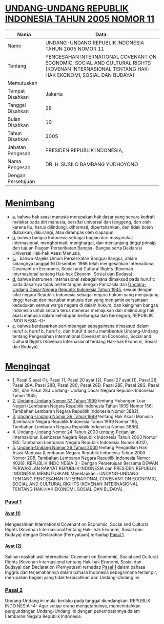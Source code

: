 # [UNDANG-UNDANG REPUBLIK INDONESIA TAHUN 2005 NOMOR 11](http://example.org/legal/peraturan/uu/2005/11)

| Nama | Data |
| ------ | ----- |
|Name|UNDANG-UNDANG REPUBLIK INDONESIA TAHUN 2005 NOMOR 11|
|Tentang| PENGESAHAN INTERNATIONAL COVENANT ON ECONOMIC, SOCIAL AND CULTURAL RIGHTS (KOVENAN INTERNASIONAL TENTANG HAK-HAK EKONOMI, SOSIAL DAN BUDAYA)|
|Memutuskan||
|Tempat Disahkan|Jakarta|
|Tanggal Disahkan|28|
|Bulan Disahkan|10|
|Tahun Disahkan|2005|
|Jabatan Pengesah|PRESIDEN REPUBLIK INDONESIA,|
|Nama Pengesah|DR. H. SUSILO BAMBANG YUDHOYONO|
|Dengan Persetujuan||
# [Menimbang](http://example.org/legal/peraturan/uu/2005/11/menimbang)

* [a.](http://example.org/legal/peraturan/uu/2005/11/menimbang/huruf/a) bahwa hak asasi manusia merupakan hak dasar yang secara kodrati melekat pada diri manusia, bersifat universal dan langgeng, dan oleh karena itu, harus dilindungi, dihormati, dipertahankan, dan tidak boleh diabaikan, dikurangi, atau dirampas oleh siapapun,
* [b.](http://example.org/legal/peraturan/uu/2005/11/menimbang/huruf/b) bahwa bangsa Indonesia sebagai bagian dari masyarakat internasional, menghormati, menghargai, dan menjunjung tinggi prinsip dan tujuan Piagam Perserikatan Bangsa- Bangsa serta Deklarasi Universal Hak-hak Asasi Manusia,
* [c.](http://example.org/legal/peraturan/uu/2005/11/menimbang/huruf/c) . bahwa Majelis Umum Perserikatan Bangsa-Bangsa, dalam sidangnya tanggal 16 Desember 1966 telah mengesahkan International Covenant on Economic, Social and Cultural Rights (Kovenan Internasional tentang Hak-hak Ekonomi, Sosial dan Budaya):
* [d.](http://example.org/legal/peraturan/uu/2005/11/menimbang/huruf/d) bahwa instrumen internasional sebagaimana dimaksud pada huruf c pada dasarnya tidak bertentangan dengan Pancasila dan [Undang-Undang Dasar Negara Republik Indonesia Tahun 1945](http://example.org/legal/peraturan/uu), sesuai dengan sifat negara Republik Indonesia sebagai negara hukum yang menjunjung tinggi harkat dan martabat manusia dan yang menjamin persamaan kedudukan semua warga negara di dalam hukum, dan keinginan bangsa Indonesia untuk secara terus menerus memajukan dan melindungi hak asasi manusia dalam kehidupan berbangsa dan bernegara, REPUBLIK INDO NESIA -D-
* [e.](http://example.org/legal/peraturan/uu/2005/11/menimbang/huruf/e) bahwa berdasarkan pertimbangan sebagaimana dimaksud dalam huruf a, huruf b, huruf c, dan huruf d perlu membentuk Undang-Undang tentang Pengesahan International Covenant on Economic, Social and Cultural Rights (Kovenan Internasional tentang Hak-hak Ekonomi, Sosial dan Budaya).
# [Mengingat](http://example.org/legal/peraturan/uu/2005/11/mengingat)

* [1.](http://example.org/legal/peraturan/uu/2005/11/mengingat/huruf/0001) Pasal S ayat (1), Pasal 11, Pasal 20 ayat (2), Pasal 27 ayat (1), Pasal 28, Pasal 28A, Pasal 28B, Pasal 28C, Pasal 28D, Pasal 28E, Pasal 28G, Pasal 281, dan Pasal 28J Undang- Undang Dasar Negara Republik Indonesia Tahun 1945,
* [2.](http://example.org/legal/peraturan/uu/2005/11/mengingat/huruf/0002) [Undang-Undang Nomor 37 Tahun 1999](http://example.org/legal/peraturan/uu/1999/37) tentang Hubungan Luar Negeri (Lembaran Negara Republik Indonesia Tahun 1999 Nomor 156: Tambahan Lembaran Negara Republik Indonesia Nomor 3882),
* [3.](http://example.org/legal/peraturan/uu/2005/11/mengingat/huruf/0003) [Undang-Undang Nomor 39 Tahun 1999](http://example.org/legal/peraturan/uu/1999/39) tentang Hak Asasi Manusia (Lembaran Negara Republik Indonesia Tahun 1999 Nomor 165, Tambahan Lembaran Negara Republik Indonesia Nomor 3886),
* [4.](http://example.org/legal/peraturan/uu/2005/11/mengingat/huruf/0004) [Undang-Undang Nomor 24 Tahun 2000](http://example.org/legal/peraturan/uu/2000/24) tentang Perjanjian Internasional (Lembaran Negara Republik Indonesia Tahun 2000 Nomor 185: Tambahan Lembaran Negara Republik Indonesia Nomor 4012),
* [5.](http://example.org/legal/peraturan/uu/2005/11/mengingat/huruf/0005) [Undang-Undang Nomor 26 Tahun 2000](http://example.org/legal/peraturan/uu/2000/26) tentang Pengadilan Hak Asasi Manusia (Lembaran Negara Republik Indonesia Tahun 2000 Nomor 208, Tambahan Lembaran Negara Republik Indonesia Nomor 4026), REPUBLIK INDO NESIA 3 - Dengan Persetujuan Bersama DEWAN PERWAKILAN RAKYAT REPUBLIK INDONESIA dan PRESIDEN REPUBLIK INDONESIA MEMUTUSKAN: Menetapkan : UNDANG-UNDANG TENTANG PENGESAHAN INTERNATIONAL COVENANT ON ECONOMIC, SOCIAL AND CULTURAL RIGHTS (KOVENAN INTERNASIONAL TENTANG HAK-HAK EKONOMI, SOSIAL DAN BUDAYA).

### [Pasal 1](http://example.org/legal/peraturan/uu/2005/11/pasal/0001)

#### [Ayat (1)](http://example.org/legal/peraturan/uu/2005/11/pasal/0001/versi/20051028/ayat/0001)
Mengesahkan International Covenant on Economic, Social and Cultural Rights (Kovenan Internasional tentang Hak- hak Ekonomi, Sosial dan Budaya) dengan Declaration (Pernyataan) terhadap [Pasal 1](http://example.org/legal/peraturan/uu/2005/11/pasal/0001).

#### [Ayat (2)](http://example.org/legal/peraturan/uu/2005/11/pasal/0001/versi/20051028/ayat/0002)
Salinan naskah asli International Covenant on Economic, Social and Cultural Rights (Kovenan Internasional tentang Hak-hak Ekonomi, Sosial dan Budaya) dan Declaration (Pernyataan) terhadap [Pasal 1](http://example.org/legal/peraturan/uu/2005/11/pasal/0001) dalam bahasa Inggris dan terjemahannya dalam bahasa Indonesia sebagaimana terlampir, merupakan bagian yang tidak terpisahkan dari Undang-Undang ini.


### [Pasal 2](http://example.org/legal/peraturan/uu/2005/11/pasal/0002)
Undang-Undang ini mulai berlaku pada tanggal diundangkan. REPUBLIK INDO NESIA -4- Agar setiap orang mengetahuinya, memerintahkan pengundangan Undang-Undang ini dengan penempatannya dalam Lembaran Negara Republik Indonesia.
